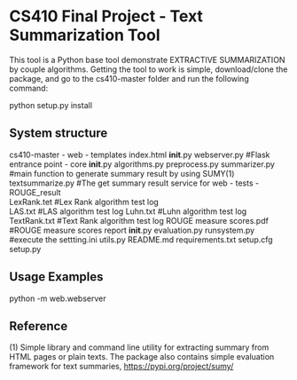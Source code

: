 CS410 Final Project - Text Summarization Tool
=============================================

This tool is a Python base tool demonstrate EXTRACTIVE SUMMARIZATION by couple algorithms.
Getting the tool to work is simple, download/clone the package, and go to the cs410-master
folder and run the following command:

python setup.py install


System structure
-----------------
cs410-master
    - web
	    - templates
		    index.html
		__init__.py
		webserver.py       #Flask entrance point
	- core
	    __init__.py
		algorithms.py
		preprocess.py
		summarizer.py   #main function to generate summary result by using SUMY(1)
		textsummarize.py  #The get summary result service for web
	- tests
	    - ROUGE_result    
		    LexRank.tet  #Lex Rank algorithm test log  
			LAS.txt      #LAS algorithm test log
			Luhn.txt     #Luhn algorithm test log
			TextRank.txt  #Text Rank algorithm test log
			ROUGE measure scores.pdf  #ROUGE measure scores report
		__init__.py
		evaluation.py
		runsystem.py   #execute the 
		settting.ini
		utils.py
README.md
requirements.txt
setup.cfg
setup.py


Usage Examples
--------------
python -m web.webserver




Reference
--------
(1) Simple library and command line utility for extracting summary from HTML pages or plain texts. The package also contains simple evaluation framework for text summaries, https://pypi.org/project/sumy/
